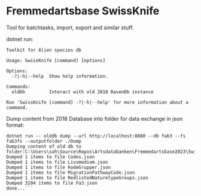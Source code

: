 ﻿# Fremmedartsbase SwissKnife

Tool for batchtasks, import, export and similar stuff.

dotnet run:

```
Toolkit for Alien species db

Usage: SwissKnife [command] [options]

Options:
  -?|-h|--help  Show help information.

Commands:
  oldDb         Interact with old 2018 RavenDb instance

Run 'SwissKnife [command] -?|-h|--help' for more information about a command.
```




Dump content from 2018 Database into folder for data exchange in json format:
```
dotnet run -- olddb dump --url http://localhost:8080 --db fab3 --fs fab3fs --outputfolder ./Dump
Dumping content of old db to folder:C:\Users\sah\Source\Repos\Artsdatabanken\Fremmedartsbase2023\SwissKnife\Dump
Dumped 1 items to file Codes.json
Dumped 1 items to file Livsmedium.json
Dumped 1 items to file KodeGrupper.json
Dumped 1 items to file MigrationPathwayCode.json
Dumped 1 items to file RedlistedNaturetypeGroups.json
Dumped 3204 items to file Fa3.json
done...```
